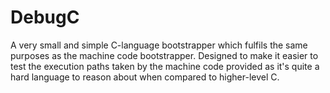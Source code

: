 # DebugC
A very small and simple C-language bootstrapper which fulfils the same purposes
as the machine code bootstrapper. Designed to make it easier to test the 
execution paths taken by the machine code provided as it's quite a hard 
language to reason about when compared to higher-level C.
